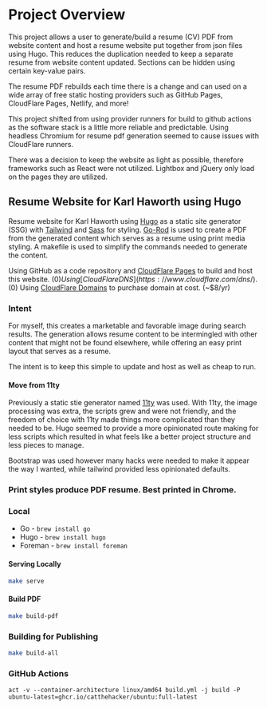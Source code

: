# Project Overview

This project allows a user to generate/build a resume (CV) PDF from website content and host a resume website put together from json files using Hugo. This reduces the duplication needed to keep a separate resume from website content updated. Sections can be hidden using certain key-value pairs. 

The resume PDF rebuilds each time there is a change and can used on a wide array of free static hosting providers such as GitHub Pages, CloudFlare Pages, Netlify, and more!

This project shifted from using provider runners for build to github actions as the software stack is a little more reliable and predictable. Using headless Chromium for resume pdf generation seemed to cause issues with CloudFlare runners. 

There was a decision to keep the website as light as possible, therefore frameworks such as React were not utilized. Lightbox and jQuery only load on the pages they are utilized. 

## Resume Website for Karl Haworth using Hugo

Resume website for Karl Haworth using [Hugo](http://gohugo.io) as a static site generator (SSG) with [Tailwind](http://tailwindcss.com) and [Sass](https://sass-lang.com) for styling. [Go-Rod](http://go-rod.github.io) is used to create a PDF from the generated content which serves as a resume using print media styling. A makefile is used to simplify the commands needed to generate the content.

Using GitHub as a code repository and [CloudFlare Pages](https://pages.cloudflare.com) to build and host this website. ($0)
Using [CloudFlare DNS](https://www.cloudflare.com/dns/). ($0)
Using [CloudFlare Domains](https://www.cloudflare.com/products/registrar/) to purchase domain at cost. (~$8/yr)

### Intent

For myself, this creates a marketable and favorable image during search results. The generation allows resume content to be intermingled with other content that might not be found elsewhere, while offering an easy print layout that serves as a resume.

The intent is to keep this simple to update and host as well as cheap to run.

#### Move from 11ty

Previously a static stie generator named [11ty](https://www.11ty.dev) was used. With 11ty, the image processing was extra, the scripts grew and were not friendly, and the freedom of choice with 11ty made things more complicated than they needed to be. Hugo seemed to provide a more opinionated route making for less scripts which resulted in what feels like a better project structure and less pieces to manage.

Bootstrap was used however many hacks were needed to make it appear the way I wanted, while tailwind provided less opinionated defaults.

### Print styles produce PDF resume. Best printed in Chrome.

### Local

- Go - `brew install go`
- Hugo - `brew install hugo`
- Foreman - `brew install foreman`

#### Serving Locally

```bash
make serve
```

#### Build PDF

```bash
make build-pdf
```

### Building for Publishing

```bash
make build-all
```

### GitHub Actions

```
act -v --container-architecture linux/amd64 build.yml -j build -P ubuntu-latest=ghcr.io/catthehacker/ubuntu:full-latest
```
